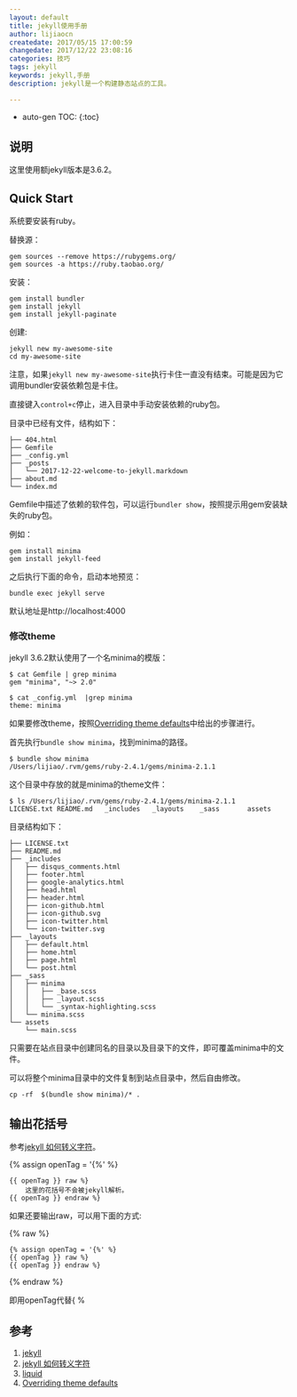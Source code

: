 ```yaml
---
layout: default
title: jekyll使用手册
author: lijiaocn
createdate: 2017/05/15 17:00:59
changedate: 2017/12/22 23:08:16
categories: 技巧
tags: jekyll
keywords: jekyll,手册
description: jekyll是一个构建静态站点的工具。

---
```


* auto-gen TOC:
{:toc}

## 说明

这里使用额jekyll版本是3.6.2。

## Quick Start 

系统要安装有ruby。

替换源：

	gem sources --remove https://rubygems.org/
	gem sources -a https://ruby.taobao.org/

安装：

	gem install bundler
	gem install jekyll
	gem install jekyll-paginate

创建:

	jekyll new my-awesome-site
	cd my-awesome-site

注意，如果`jekyll new my-awesome-site`执行卡住一直没有结束。可能是因为它调用bundler安装依赖包是卡住。

直接键入`control+c`停止，进入目录中手动安装依赖的ruby包。

目录中已经有文件，结构如下：

	├── 404.html
	├── Gemfile
	├── _config.yml
	├── _posts
	│   └── 2017-12-22-welcome-to-jekyll.markdown
	├── about.md
	└── index.md

Gemfile中描述了依赖的软件包，可以运行`bundler show`，按照提示用gem安装缺失的ruby包。

例如：

	gem install minima
	gem install jekyll-feed

之后执行下面的命令，启动本地预览：

	bundle exec jekyll serve

默认地址是http://localhost:4000 

### 修改theme

jekyll 3.6.2默认使用了一个名minima的模版：

	$ cat Gemfile | grep minima
	gem "minima", "~> 2.0"
	
	$ cat _config.yml  |grep minima
	theme: minima

如果要修改theme，按照[Overriding theme defaults][4]中给出的步骤进行。

首先执行`bundle show minima`，找到minima的路径。

	$ bundle show minima
	/Users/lijiao/.rvm/gems/ruby-2.4.1/gems/minima-2.1.1

这个目录中存放的就是minima的theme文件：

	$ ls /Users/lijiao/.rvm/gems/ruby-2.4.1/gems/minima-2.1.1
	LICENSE.txt README.md   _includes   _layouts    _sass       assets

目录结构如下：

	├── LICENSE.txt
	├── README.md
	├── _includes
	│   ├── disqus_comments.html
	│   ├── footer.html
	│   ├── google-analytics.html
	│   ├── head.html
	│   ├── header.html
	│   ├── icon-github.html
	│   ├── icon-github.svg
	│   ├── icon-twitter.html
	│   └── icon-twitter.svg
	├── _layouts
	│   ├── default.html
	│   ├── home.html
	│   ├── page.html
	│   └── post.html
	├── _sass
	│   ├── minima
	│   │   ├── _base.scss
	│   │   ├── _layout.scss
	│   │   └── _syntax-highlighting.scss
	│   └── minima.scss
	└── assets
	    └── main.scss

只需要在站点目录中创建同名的目录以及目录下的文件，即可覆盖minima中的文件。

可以将整个minima目录中的文件复制到站点目录中，然后自由修改。

	cp -rf  $(bundle show minima)/* .

## 输出花括号

参考[jekyll 如何转义字符][2]。

{% assign openTag = '{%' %} 

	{{ openTag }} raw %}
		这里的花括号不会被jekyll解析。
	{{ openTag }} endraw %}

如果还要输出raw，可以用下面的方式:

{% raw %}

	{% assign openTag = '{%' %} 
	{{ openTag }} raw %} 
	{{ openTag }} endraw %}
	
{% endraw %}

即用openTag代替\{ %

## 参考

1. [jekyll][1]
2. [jekyll 如何转义字符][2]
3. [liquid][3]
4. [Overriding theme defaults][4]

[1]: http://jekyll.com.cn/ "jekyll"
[2]: http://www.cnblogs.com/OceanHeaven/p/6959669.html  "jekyll 如何转义字符"
[3]: https://github.com/Shopify/liquid/wiki "liquid"
[4]: https://jekyllrb.com/docs/themes/#overriding-theme-defaults "Overriding theme defaults"
